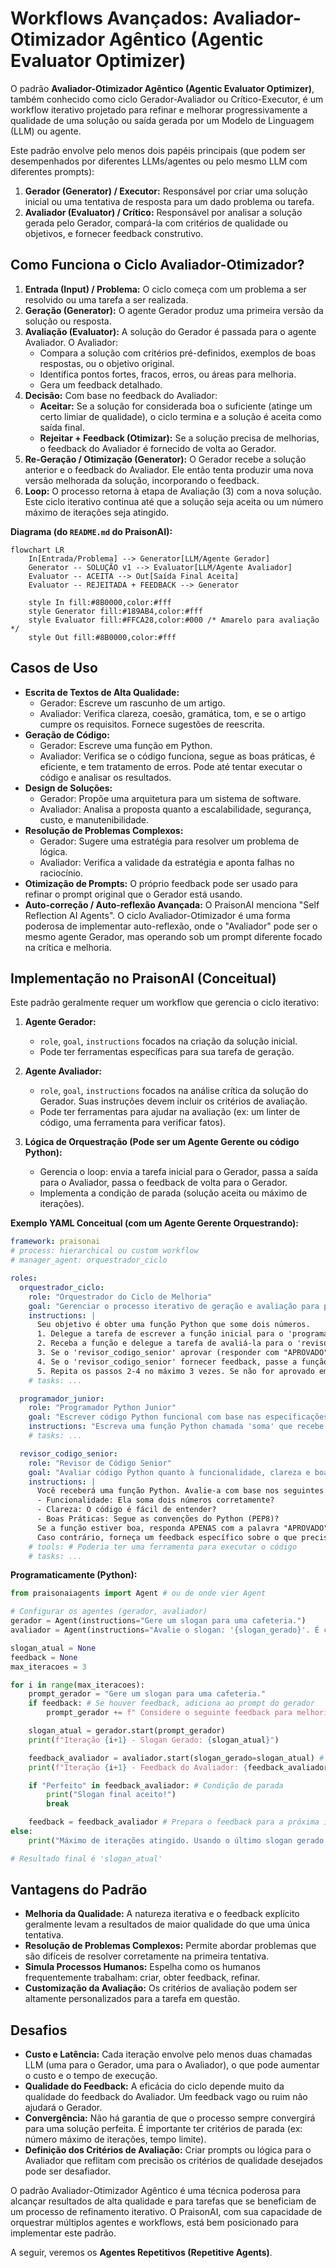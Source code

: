 # Workflows Avançados: Avaliador-Otimizador Agêntico (Agentic Evaluator Optimizer)

O padrão **Avaliador-Otimizador Agêntico (Agentic Evaluator Optimizer)**, também conhecido como ciclo Gerador-Avaliador ou Crítico-Executor, é um workflow iterativo projetado para refinar e melhorar progressivamente a qualidade de uma solução ou saída gerada por um Modelo de Linguagem (LLM) ou agente.

Este padrão envolve pelo menos dois papéis principais (que podem ser desempenhados por diferentes LLMs/agentes ou pelo mesmo LLM com diferentes prompts):

1.  **Gerador (Generator) / Executor:** Responsável por criar uma solução inicial ou uma tentativa de resposta para um dado problema ou tarefa.
2.  **Avaliador (Evaluator) / Crítico:** Responsável por analisar a solução gerada pelo Gerador, compará-la com critérios de qualidade ou objetivos, e fornecer feedback construtivo.

## Como Funciona o Ciclo Avaliador-Otimizador?

1.  **Entrada (Input) / Problema:** O ciclo começa com um problema a ser resolvido ou uma tarefa a ser realizada.
2.  **Geração (Generator):** O agente Gerador produz uma primeira versão da solução ou resposta.
3.  **Avaliação (Evaluator):** A solução do Gerador é passada para o agente Avaliador. O Avaliador:
    *   Compara a solução com critérios pré-definidos, exemplos de boas respostas, ou o objetivo original.
    *   Identifica pontos fortes, fracos, erros, ou áreas para melhoria.
    *   Gera um feedback detalhado.
4.  **Decisão:** Com base no feedback do Avaliador:
    *   **Aceitar:** Se a solução for considerada boa o suficiente (atinge um certo limiar de qualidade), o ciclo termina e a solução é aceita como saída final.
    *   **Rejeitar + Feedback (Otimizar):** Se a solução precisa de melhorias, o feedback do Avaliador é fornecido de volta ao Gerador.
5.  **Re-Geração / Otimização (Generator):** O Gerador recebe a solução anterior e o feedback do Avaliador. Ele então tenta produzir uma nova versão melhorada da solução, incorporando o feedback.
6.  **Loop:** O processo retorna à etapa de Avaliação (3) com a nova solução. Este ciclo iterativo continua até que a solução seja aceita ou um número máximo de iterações seja atingido.

**Diagrama (do `README.md` do PraisonAI):**
```mermaid
flowchart LR
    In[Entrada/Problema] --> Generator[LLM/Agente Gerador]
    Generator -- SOLUÇÃO v1 --> Evaluator[LLM/Agente Avaliador]
    Evaluator -- ACEITA --> Out[Saída Final Aceita]
    Evaluator -- REJEITADA + FEEDBACK --> Generator

    style In fill:#8B0000,color:#fff
    style Generator fill:#189AB4,color:#fff
    style Evaluator fill:#FFCA28,color:#000 /* Amarelo para avaliação */
    style Out fill:#8B0000,color:#fff
```

## Casos de Uso

*   **Escrita de Textos de Alta Qualidade:**
    *   Gerador: Escreve um rascunho de um artigo.
    *   Avaliador: Verifica clareza, coesão, gramática, tom, e se o artigo cumpre os requisitos. Fornece sugestões de reescrita.
*   **Geração de Código:**
    *   Gerador: Escreve uma função em Python.
    *   Avaliador: Verifica se o código funciona, segue as boas práticas, é eficiente, e tem tratamento de erros. Pode até tentar executar o código e analisar os resultados.
*   **Design de Soluções:**
    *   Gerador: Propõe uma arquitetura para um sistema de software.
    *   Avaliador: Analisa a proposta quanto a escalabilidade, segurança, custo, e manutenibilidade.
*   **Resolução de Problemas Complexos:**
    *   Gerador: Sugere uma estratégia para resolver um problema de lógica.
    *   Avaliador: Verifica a validade da estratégia e aponta falhas no raciocínio.
*   **Otimização de Prompts:** O próprio feedback pode ser usado para refinar o prompt original que o Gerador está usando.
*   **Auto-correção / Auto-reflexão Avançada:** O PraisonAI menciona "Self Reflection AI Agents". O ciclo Avaliador-Otimizador é uma forma poderosa de implementar auto-reflexão, onde o "Avaliador" pode ser o mesmo agente Gerador, mas operando sob um prompt diferente focado na crítica e melhoria.

## Implementação no PraisonAI (Conceitual)

Este padrão geralmente requer um workflow que gerencia o ciclo iterativo:

1.  **Agente Gerador:**
    *   `role`, `goal`, `instructions` focados na criação da solução inicial.
    *   Pode ter ferramentas específicas para sua tarefa de geração.

2.  **Agente Avaliador:**
    *   `role`, `goal`, `instructions` focados na análise crítica da solução do Gerador. Suas instruções devem incluir os critérios de avaliação.
    *   Pode ter ferramentas para ajudar na avaliação (ex: um linter de código, uma ferramenta para verificar fatos).

3.  **Lógica de Orquestração (Pode ser um Agente Gerente ou código Python):**
    *   Gerencia o loop: envia a tarefa inicial para o Gerador, passa a saída para o Avaliador, passa o feedback de volta para o Gerador.
    *   Implementa a condição de parada (solução aceita ou máximo de iterações).

**Exemplo YAML Conceitual (com um Agente Gerente Orquestrando):**
```yaml
framework: praisonai
# process: hierarchical ou custom workflow
# manager_agent: orquestrador_ciclo

roles:
  orquestrador_ciclo:
    role: "Orquestrador do Ciclo de Melhoria"
    goal: "Gerenciar o processo iterativo de geração e avaliação para produzir um código Python de alta qualidade."
    instructions: |
      Seu objetivo é obter uma função Python que some dois números.
      1. Delegue a tarefa de escrever a função inicial para o 'programador_junior'.
      2. Receba a função e delegue a tarefa de avaliá-la para o 'revisor_codigo_senior'.
      3. Se o 'revisor_codigo_senior' aprovar (responder com "APROVADO"), a tarefa está concluída.
      4. Se o 'revisor_codigo_senior' fornecer feedback, passe a função original E o feedback para o 'programador_junior' para uma nova tentativa.
      5. Repita os passos 2-4 no máximo 3 vezes. Se não for aprovado em 3 tentativas, encerre com a última versão e o feedback.
    # tasks: ...

  programador_junior:
    role: "Programador Python Junior"
    goal: "Escrever código Python funcional com base nas especificações e feedback."
    instructions: "Escreva uma função Python chamada 'soma' que recebe dois argumentos e retorna sua soma. Se receber feedback, use-o para corrigir e melhorar a função."
    # tasks: ...

  revisor_codigo_senior:
    role: "Revisor de Código Senior"
    goal: "Avaliar código Python quanto à funcionalidade, clareza e boas práticas, fornecendo feedback construtivo."
    instructions: |
      Você receberá uma função Python. Avalie-a com base nos seguintes critérios:
      - Funcionalidade: Ela soma dois números corretamente?
      - Clareza: O código é fácil de entender?
      - Boas Práticas: Segue as convenções do Python (PEP8)?
      Se a função estiver boa, responda APENAS com a palavra "APROVADO".
      Caso contrário, forneça um feedback específico sobre o que precisa ser melhorado.
    # tools: # Poderia ter uma ferramenta para executar o código
    # tasks: ...
```

**Programaticamente (Python):**
```python
from praisonaiagents import Agent # ou de onde vier Agent

# Configurar os agentes (gerador, avaliador)
gerador = Agent(instructions="Gere um slogan para uma cafeteria.")
avaliador = Agent(instructions="Avalie o slogan: '{slogan_gerado}'. É curto, memorável e atraente? Se não, sugira melhorias. Se sim, diga 'Perfeito'.")

slogan_atual = None
feedback = None
max_iteracoes = 3

for i in range(max_iteracoes):
    prompt_gerador = "Gere um slogan para uma cafeteria."
    if feedback: # Se houver feedback, adiciona ao prompt do gerador
        prompt_gerador += f" Considere o seguinte feedback para melhoria: {feedback}"

    slogan_atual = gerador.start(prompt_gerador)
    print(f"Iteração {i+1} - Slogan Gerado: {slogan_atual}")

    feedback_avaliador = avaliador.start(slogan_gerado=slogan_atual) # Passando o slogan para o prompt do avaliador
    print(f"Iteração {i+1} - Feedback do Avaliador: {feedback_avaliador}")

    if "Perfeito" in feedback_avaliador: # Condição de parada
        print("Slogan final aceito!")
        break

    feedback = feedback_avaliador # Prepara o feedback para a próxima iteração
else:
    print("Máximo de iterações atingido. Usando o último slogan gerado.")

# Resultado final é 'slogan_atual'
```

## Vantagens do Padrão

*   **Melhoria da Qualidade:** A natureza iterativa e o feedback explícito geralmente levam a resultados de maior qualidade do que uma única tentativa.
*   **Resolução de Problemas Complexos:** Permite abordar problemas que são difíceis de resolver corretamente na primeira tentativa.
*   **Simula Processos Humanos:** Espelha como os humanos frequentemente trabalham: criar, obter feedback, refinar.
*   **Customização da Avaliação:** Os critérios de avaliação podem ser altamente personalizados para a tarefa em questão.

## Desafios

*   **Custo e Latência:** Cada iteração envolve pelo menos duas chamadas LLM (uma para o Gerador, uma para o Avaliador), o que pode aumentar o custo e o tempo de execução.
*   **Qualidade do Feedback:** A eficácia do ciclo depende muito da qualidade do feedback do Avaliador. Um feedback vago ou ruim não ajudará o Gerador.
*   **Convergência:** Não há garantia de que o processo sempre convergirá para uma solução perfeita. É importante ter critérios de parada (ex: número máximo de iterações, tempo limite).
*   **Definição dos Critérios de Avaliação:** Criar prompts ou lógica para o Avaliador que reflitam com precisão os critérios de qualidade desejados pode ser desafiador.

O padrão Avaliador-Otimizador Agêntico é uma técnica poderosa para alcançar resultados de alta qualidade e para tarefas que se beneficiam de um processo de refinamento iterativo. O PraisonAI, com sua capacidade de orquestrar múltiplos agentes e workflows, está bem posicionado para implementar este padrão.

A seguir, veremos os **Agentes Repetitivos (Repetitive Agents)**.
